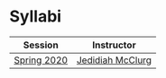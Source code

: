 Syllabi
=======

| Session                                                      | Instructor                                  |
|--------------------------------------------------------------|---------------------------------------------|
| [Spring 2020](https://mines-pvs.github.io/s20-syllabus/)   | [Jedidiah McClurg](https://jrmcclurg.com) |
